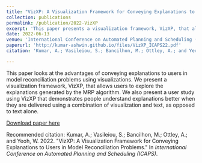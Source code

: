 ```yaml
---
title: "VizXP: A Visualization Framework for Conveying Explanations to Users in Model Reconciliation Problems"
collection: publications
permalink: /publication/2022-VizXP
excerpt: 'This paper presents a visualization framework, VizXP, that allows users to explore the explanations generated by the MRP algorithm.'
date: 2022-06-13
venue: 'International Conference on Automated Planning and Scheduling (ICAPS)'
paperurl: 'http://kumar-ashwin.github.io/files/VizXP_ICAPS22.pdf'
citation: 'Kumar, A.; Vasileiou, S.; Bancilhon, M.; Ottley, A.; and Yeoh, W. 2022. &quot;VizXP: A Visualization Framework for Conveying Explanations to Users in Model Reconciliation Problems.&quot; In <i>International Conference on Automated Planning and Scheduling (ICAPS)</i>.'

---
```

This paper looks at the advantages of conveying explanations to users in model reconciliation problems using visualizations. We present a visualization framework, VizXP, that allows users to explore the explanations generated by the MRP algorithm. We also present a user study using VizXP that demonstrates people understand explanations better when they are delivered using a combination of visualization and text, as opposed to text alone.

[Download paper here](http://academicpages.github.io/files/VizXP_ICAPS22.pdf)

Recommended citation: Kumar, A.; Vasileiou, S.; Bancilhon, M.; Ottley, A.; and Yeoh, W. 2022. "VizXP: A Visualization Framework for Conveying Explanations to Users in Model Reconciliation Problems." In <i>International Conference on Automated Planning and Scheduling (ICAPS)</i>.